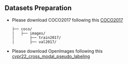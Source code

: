 ## Datasets Preparation

* Please download COCO2017 following this [COCO2017](https://cocodataset.org/#download)
    ```
    ├── coco/
    |   ├── images/
    │       ├── train2017/
    |       ├── val2017/
    ```

* Please download OpenImages following this [cvpr22_cross_modal_pseudo_labeling](https://github.com/hbdat/cvpr22_cross_modal_pseudo_labeling/tree/main)

  
